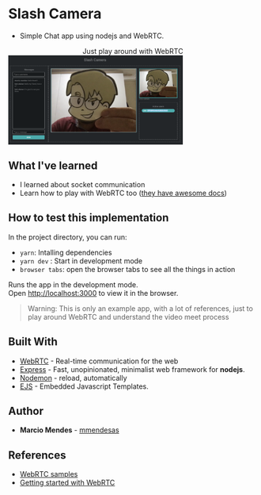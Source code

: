 # Slash Camera

- Simple Chat app using nodejs and WebRTC.

<div align="center" style="display: flex; flex-direction:column">
  <div>Just play around with WebRTC</div>
  <img alt="preview" src="src/assets/app-preview.png" width="70%" />
</div>

## What I've learned

- I learned about socket communication
- Learn how to play with WebRTC too ([they have awesome docs](https://webrtc.github.io/samples/))

## How to test this implementation

In the project directory, you can run:

- `yarn`: Intalling dependencies
- `yarn dev` : Start in development mode
- `browser tabs`: open the browser tabs to see all the things in action

Runs the app in the development mode.<br>
Open [http://localhost:3000](http://localhost:3000) to view it in the browser.

> Warning: This is only an example app, with a lot of references, just to play around WebRTC and understand the video meet process

## Built With

- [WebRTC](https://webrtc.org/) - Real-time communication for the web
- [Express](http://expressjs.com/) - Fast, unopinionated, minimalist web framework for **nodejs**.
- [Nodemon](https://nodemon.io/) - reload, automatically
- [EJS](https://github.com/mde/ejs) - Embedded Javascript Templates.

## Author

- **Marcio Mendes** - [mmendesas](https://github.com/mmendesas)

## References
  - [WebRTC samples](https://webrtc.github.io/samples/)
  - [Getting started with WebRTC](https://www.html5rocks.com/en/tutorials/webrtc/basics/)
